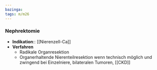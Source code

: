 ```yaml
---
bazinga: 
tags: m/m26
---
```

### Nephrektomie
- **Indikation**:: [[Nierenzell-Ca]]
- **Verfahren** 
	- Radikale Organresektion
	- Organerhaltende Nierenteilresektion wenn technisch möglich und zwingend bei Einzelniere, bilateralen Tumoren, [[CKD]]